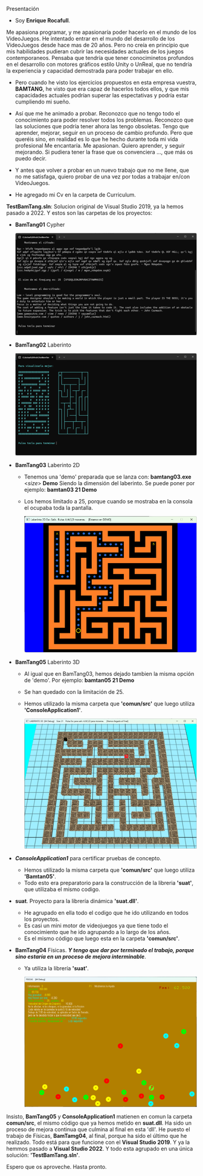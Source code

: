 Presentación
  - Soy **Enrique Rocafull**.
  
  Me apasiona programar, y me apasionaría poder hacerlo en el mundo de los VideoJuegos.
  He intentado entrar en el mundo del desarrollo de los VideoJuegos desde hace mas de 20 años.
  Pero no creía en principio que mis habilidades pudieran cubrir las necesidades actuales de los juegos contemporaneos.
  Pensaba que tendría que tener conociminetos profundos en el desarrollo con motores gráficos estilo Unity o UnReal, que no tendría la experiencia y capacidad demostrada para poder trabajar en ello.
  
  - Pero cuando he visto los ejercicios propuestos en esta empresa vuestra, **BAMTANG**, he visto que era capaz de hacerlos todos ellos, y que mis capacidades actuales podrían superar las espectativas y podría estar cumpliendo mi sueño.
  - Así que me he animado a probar.
Reconozco que no tengo todo el conocimiento para poder resolver todos los problemas.
Reconozco que las soluciones que podría tener ahora las tengo obsoletas.
Tengo que aprender, mejorar, seguir en un proceso de cambio profundo.
Pero que queréis sino, en realidad es lo que he hecho durante toda mi vida profesional
Me encantaría. Me apasionan. Quiero aprender, y seguir mejorando.
Si pudiera tener la frase que os convenciera ..., que más os puedo decir.
  
  - Y antes que volver a probar en un nuevo trabajo que no me llene, que no me satisfaga, quiero probar de una vez por todas a trabajar en/con VideoJuegos.

  - He agregado mi Cv en la carpeta de Curriculum.


**TestBamTang.sln**:  Solucion original de Visual Studio 2019, ya la hemos pasado a 2022. Y estos son las carpetas de los proyectos:
- **BamTang01**  Cypher

    ![Cypher](/Imagenes/BamTang01.png)
  
- **BamTang02**  Laberinto

    ![Cypher](/Imagenes/BamTang02.png)
  
- **BamTang03**  Laberinto 2D
  + Tenemos una 'demo' preparada que se lanza con:    **bamtang03.exe** <*size*> **Demo**   Siendo <size> la dimensión del laberinto. Se puede poner por ejemplo: **bamtan03 21 Demo**
  + Los hemos limitado a 25, porque cuando se mostraba en la consola el ocupaba toda la pantalla.

    ![Cypher](/Imagenes/BamTang03.png)
  
- **BamTang05**  Laberinto 3D
  + Al igual que en BamTang03, hemos dejado tambien la misma opción de 'demo'. Por ejemplo: **bamtan05 21 Demo**
  + Se han quedado con la limitación de 25.
  + Hemos utilizado la misma carpeta que **'comun/src'** que luego utiliza **'ConsoleApplication1'**.

    ![Cypher](/Imagenes/BamTang05.png)
  
- ***ConsoleApplication1*** para certificar pruebas de concepto.
  + Hemos utilizado la misma carpeta que **'comun/src'** que luego utiliza **'Bamtan05'**.
  + Todo esto era preparatorio para la construcción de la libreria **'suat'**, que utilizaba el mismo codigo.

- **suat**.      Proyecto para la librería dinámica **'suat.dll'**.
  + He agrupado en ella todo el codigo que he ido utilizando en todos los proyectos.
  + Es casi un mini motor de videojuegos ya que tiene todo el conocimiento que he ido agrupando a lo largo de los años.
  + Es el mismo código que luego esta en la carpeta **'comun/src'**.
  
- **BamTang04**  Físicas. ***Y tengo que dar por terminado el trabajo, porque sino estaría en un proceso de mejora interminable***.
  + Ya utiliza la librería **'suat'**.

    ![Cypher](/Imagenes/BamTang04.png)
    
Insisto, **BamTang05** y **ConsoleApplication1** matienen en comun la carpeta **comun/src**, el mismo código que ya hemos metido en **suat.dll**.
Ha sido un proceso de mejora continua que culmina al final en esta 'dll'.
He puesto el trabajo de Físicas, **BamTamg04**, al final, porque ha sido el último que he realizado.
Todo está para que funcione con el **Visual Studio 2019**. Y ya la hemmos pasado a **Visual Studio 2022**.
Y todo esta agrupado en una única solución: **'TestBamTang.sln'**.

Espero que os aproveche.
Hasta pronto.

